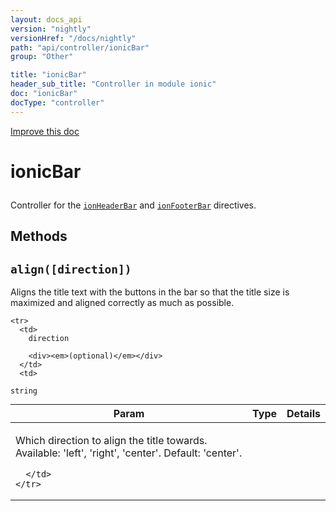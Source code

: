 ```yaml
---
layout: docs_api
version: "nightly"
versionHref: "/docs/nightly"
path: "api/controller/ionicBar"
group: "Other"

title: "ionicBar"
header_sub_title: "Controller in module ionic"
doc: "ionicBar"
docType: "controller"
---
```


<div class="improve-docs">
  <a href='http://github.com/driftyco/ionic/edit/master/js/views/headerBarView.js#L4'>
    Improve this doc
  </a>
</div>




<h1 class="api-title">

  ionicBar



</h1>





Controller for the <a href="/docs/nightly/api/directive/ionHeaderBar"><code>ionHeaderBar</code></a> and
<a href="/docs/nightly/api/directive/ionFooterBar"><code>ionFooterBar</code></a> directives.










  

  
## Methods

<div id="align"></div>
<h2>
  <code>align([direction])</code>

</h2>

Aligns the title text with the buttons in the bar
so that the title size is maximized and aligned correctly
as much as possible.



<table class="table" style="margin:0;">
  <thead>
    <tr>
      <th>Param</th>
      <th>Type</th>
      <th>Details</th>
    </tr>
  </thead>
  <tbody>
    
    <tr>
      <td>
        direction
        
        <div><em>(optional)</em></div>
      </td>
      <td>
        
  <code>string</code>
      </td>
      <td>
        <p>Which direction to align the title towards.
Available: &#39;left&#39;, &#39;right&#39;, &#39;center&#39;. Default: &#39;center&#39;.</p>

        
      </td>
    </tr>
    
  </tbody>
</table>








  
  






